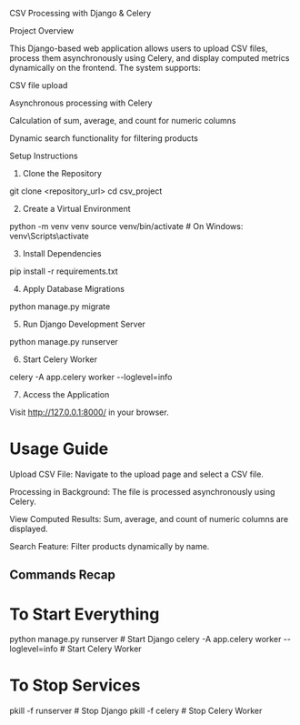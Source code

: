 CSV Processing with Django & Celery

Project Overview

This Django-based web application allows users to upload CSV files, process them asynchronously using Celery, and display computed metrics dynamically on the frontend. The system supports:

CSV file upload

Asynchronous processing with Celery

Calculation of sum, average, and count for numeric columns

Dynamic search functionality for filtering products

Setup Instructions

1. Clone the Repository

git clone <repository_url>
cd csv_project

2. Create a Virtual Environment

python -m venv venv
source venv/bin/activate  # On Windows: venv\Scripts\activate

3. Install Dependencies

pip install -r requirements.txt

4. Apply Database Migrations

python manage.py migrate

5. Run Django Development Server

python manage.py runserver

6. Start Celery Worker

celery -A app.celery worker --loglevel=info

7. Access the Application

Visit http://127.0.0.1:8000/ in your browser.

# Usage Guide

Upload CSV File: Navigate to the upload page and select a CSV file.

Processing in Background: The file is processed asynchronously using Celery.

View Computed Results: Sum, average, and count of numeric columns are displayed.

Search Feature: Filter products dynamically by name.


## Commands Recap

# To Start Everything

python manage.py runserver  # Start Django
celery -A app.celery worker --loglevel=info  # Start Celery Worker

# To Stop Services

pkill -f runserver  # Stop Django
pkill -f celery  # Stop Celery Worker

